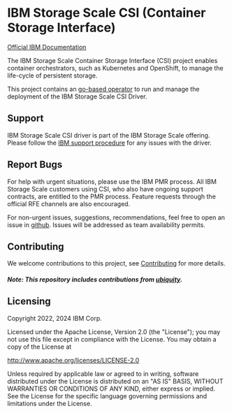 # IBM Storage Scale CSI (Container Storage Interface)

[Official IBM Documentation](https://www.ibm.com/docs/en/spectrum-scale-csi)


The IBM Storage Scale Container Storage Interface (CSI) project enables container orchestrators, such as Kubernetes and OpenShift, to manage the life-cycle of persistent storage.

This project contains an [go-based operator](https://sdk.operatorframework.io) to run and manage the deployment of the IBM Storage Scale CSI Driver.


## Support

IBM Storage Scale CSI driver is part of the IBM Storage Scale offering. Please follow the [IBM support procedure](https://www.ibm.com/mysupport/s/) for any issues with the driver.

## Report Bugs 

For help with urgent situations, please use the IBM PMR process.  All IBM Storage Scale customers using CSI, 
who also have ongoing support contracts, are entitled to the PMR process.  Feature requests through the official RFE channels are also encouraged.

For non-urgent issues, suggestions, recommendations, feel free to open an issue in [github](https://github.com/IBM/ibm-spectrum-scale-csi/issues).
Issues will be addressed as team availability permits.

## Contributing

We welcome contributions to this project, see [Contributing](CONTRIBUTING.md) for more details.

##### Note: This repository includes contributions from [ubiquity](https://github.com/ibm/ubiquity).

## Licensing

Copyright 2022, 2024 IBM Corp.

Licensed under the Apache License, Version 2.0 (the "License");
you may not use this file except in compliance with the License.
You may obtain a copy of the License at

http://www.apache.org/licenses/LICENSE-2.0

Unless required by applicable law or agreed to in writing, software
distributed under the License is distributed on an "AS IS" BASIS,
WITHOUT WARRANTIES OR CONDITIONS OF ANY KIND, either express or implied.
See the License for the specific language governing permissions and
limitations under the License.
